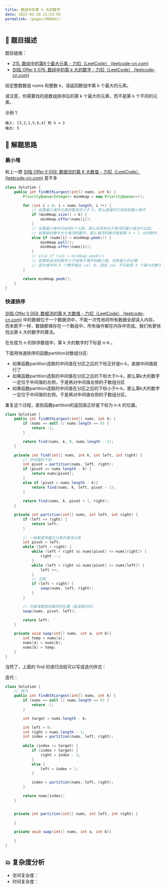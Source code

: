 ```yaml
---
title: 数组中的第 k 大的数字
date: 2022-03-20 11:53:59
permalink: /pages/d06bbc/
---
```


## 📃 题目描述

题目链接：

- [215. 数组中的第K个最大元素 - 力扣（LeetCode） (leetcode-cn.com)](https://leetcode-cn.com/problems/kth-largest-element-in-an-array/)
- [剑指 Offer II 076. 数组中的第 k 大的数字 - 力扣（LeetCode） (leetcode-cn.com)](https://leetcode-cn.com/problems/xx4gT2/)

给定整数数组 nums 和整数 k，请返回数组中第 k 个最大的元素。

请注意，你需要找的是数组排序后的第 k 个最大的元素，而不是第 k 个不同的元素。

示例 1:

```
输入: [3,2,1,5,6,4] 和 k = 2
输出: 5
```

## 🔔 解题思路

### 最小堆

和上一题 [剑指 Offer II 059. 数据流的第 K 大数值 - 力扣（LeetCode） (leetcode-cn.com)](https://leetcode-cn.com/problems/jBjn9C/) 差不多

```java
class Solution {
    public int findKthLargest(int[] nums, int k) {
        PriorityQueue<Integer> minHeap = new PriorityQueue<>();

        for (int i = 0; i < nums.length; i ++) {
            // 如果最小堆中元素的数目还小于 k，那么直接将它添加到最小堆中
            if (minHeap.size() < k) {
                minHeap.offer(nums[i]);
            }
            // 如果最小堆中已经有k个元素，那么将其和位于堆顶的最小值进行比较。
            // 如果新的数字大于堆顶的数字，那么堆顶的数字就是第 k + 1 大的数字，可以将它从堆中删除，并将新的数字添加到堆中，这样堆中保存的仍然是到目前为止从数据流中读出的最大的 k 个数字，此时第 k 大的数字正好位于最小堆的堆顶
            else if (nums[i] > minHeap.peek()) {
                minHeap.poll();
                minHeap.offer(nums[i]);
            }
            // else if (val < minHeap.peek()) 
            // 如果新读出的数字小于或等于堆中的最小值，没有插入的必要
            // 因为堆中的 k 个数字都比 val 大，因此 val 不可能是 k 个最大的数字中的一个
        }

        return minHeap.peek();
    }
}
```



### 快速排序

[剑指 Offer II 059. 数据流的第 K 大数值 - 力扣（LeetCode） (leetcode-cn.com)](https://leetcode-cn.com/problems/jBjn9C/) 中的数据位于一个数据流中，不能一次性地将所有数据全部读入内存。而本题不一样，数据都保存在一个数组中，所有操作都在内存中完成。我们有更快找出第 k 大的数字的算法。

在长度为 n 的排序数组中，第 k 大的数字的下标是 n-k 。

下面用快速排序的函数partition对数组分区:

- 如果函数partition选取的中间值在分区之后的下标正好是n-k，直接中间值就行了
- 如果函数partition选取的中间值在分区之后的下标大于n-k，那么第k大的数字一定位于中间值的左侧，于是再对中间值左侧的子数组分区
- 如果函数partition选取的中间值在分区之后的下标小于n-k，那么第k大的数字一定位于中间值的右侧，于是再对中间值右侧的子数组分区。

重复这个过程，直到函数partition的返回值正好是下标为 n-k 的位置。


```java
class Solution {
    public int findKthLargest(int[] nums, int k) {
        if (nums == null || nums.length == 0) {
            return -1;
        }

        return find(nums, k, 0, nums.length - 1);
    }

    private int find(int[] nums, int k, int left, int right) {
        // 中间值的下标
        int pivot = partition(nums, left, right);
        if (pivot == nums.length - k) {
            return nums[pivot];
        }
        else if (pivot > nums.length - k){
            return find(nums, k, left, pivot - 1);
        }
        
        return find(nums, k, pivot + 1, right);
    }

    private int partition(int[] nums, int left, int right) {
        if (left == right) {
            return left;
        }
        
        // 一般都是用最左元素作基准元素
        int pivot = left;
        while (left < right) {
            while (left < right && nums[pivot] <= nums[right]) {
                right --;
            }
            while (left < right && nums[pivot] >= nums[left]) {
                left ++;
            }
            // 交换
            if (left < right) {
                swap(nums, left, right);
            }
        }

        // 将基准数放到最终的位置（基准数归位）
        swap(nums, pivot, left);

        return left;
    }

    private void swap(int[] nums, int a, int b){
        int temp = nums[a];
        nums[a] = nums[b];
        nums[b] = temp;
    }
}
```

当然了，上面的 find 的递归流程可以写成迭代样式：

迭代：

```java
class Solution {
    // 迭代
    public int findKthLargest(int[] nums, int k) {
        if (nums == null || nums.length == 0) {
            return -1;
        }

        int target = nums.length - k;

        int left = 0;
        int right = nums.length - 1;
        int index = partition(nums, left, right);
        
        while (index != target) {
            if (index > target) {
                right = index - 1;
            }
            else {
                left = index + 1;
            }

            index = partition(nums, left, right);
        }

        return nums[index];
    }


    private int partition(int[] nums, int left, int right) {
        
    }

    private void swap(int[] nums, int a, int b){
        
    }
}
```



## 💥 复杂度分析

- 空间复杂度：
- 时间复杂度：

